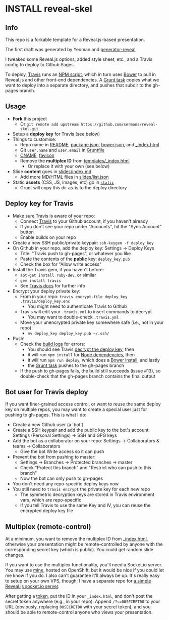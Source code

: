 # INSTALL reveal-skel

## Info
This repo is a forkable template for a Reveal.js-based presentation.

The first draft was generated by Yeoman and
[generator-reveal](https://github.com/slara/generator-reveal).

I tweaked some Reveal.js options, added style sheet, etc., and a Travis config to deploy to Github Pages.

To deploy, [Travis](.travis.yml) runs an [NPM script](package.json),
which in turn uses [Bower](bower.json) to pull in Reveal.js and other
front-end dependencies.  A [Grunt task](Gruntfile.coffee) copies what we want to deploy
into a separate directory, and pushes that subdir to the gh-pages branch.

## Usage
* **Fork** this project
  + Or `git remote add upstream https://github.com/sermons/reveal-skel.git`
* Setup a **deploy key** for Travis (see below)
* Things to customise:
  + Repo name in [README](README.md), [package.json](package.json),
  [bower.json](bower.json), and [_index.html](templates/_index.html)
  + Git `user.name` and `user.email` in [Gruntfile](Gruntfile.coffee)
  + [CNAME](CNAME), [favicon](favicon.ico)
  + Remove the **multiplex ID** from [templates/_index.html](templates/_index.html)
    + Or replace it with your own (see below)
* Slide **content** goes in [slides/index.md](slides/index.md)
  + Add more MD/HTML files in [slides/list.json](slides/list.json)
* Static **assets** (CSS, JS, images, etc) go in [`static`](static)
  + Grunt will copy this dir as-is to the deploy directory

## Deploy key for Travis
+ Make sure Travis is aware of your repo:
  + Connect [Travis](https://travis-ci.org) to your Github account, if you haven't already
  + If you don't see your repo under "Accounts", hit the "Sync Account" button
  + Enable builds on your repo
+ Create a new SSH public/private keypair: `ssh-keygen -f deploy_key`
+ On Github in your repo, add the deploy key: Settings &rarr; Deploy Keys
  + Title: "Travis push to gh-pages", or whatever you like
  + Paste the contents of the **public** key: `deploy_key.pub`
  + Check the box for "Allow write access"
+ Install the Travis gem, if you haven't before:
  + `apt-get install ruby-dev`, or similar
  + `gem install travis`
  + See [Travis docs](https://github.com/travis-ci/travis.rb#installation) for further info
+ Encrypt your deploy private key:
  + From in your repo: `travis encrypt-file deploy_key .travis/deploy_key.enc`
    + You might need to authenticate Travis to Github
  + Travis will edit your `.travis.yml` to insert commands to decrypt
    + You may want to double-check `.travis.yml`
  + Move your unencrypted private key somewhere safe (i.e., not in your repo):
    + `mv deploy_key deploy_key.pub ~/.ssh/`
+ Push!
  + Check the [build logs](https://travis-ci.org/) for errors:
    + You should see Travis [decrypt the deploy key](.travis.yml), then
    + it will run `npm install` for [Node dependencies](package.json), then
    + it will run `npm run deploy`, which does a [Bower install](bower.json), and lastly
    + the [Grunt task](Gruntfile.coffee) pushes to the gh-pages branch
  + If the push to gh-pages fails, the build still succeeds (issue #13), so double-check that the gh-pages branch contains the final output

## Bot user for Travis deploy
If you want finer-grained access control, or want to reuse the same deploy key on multiple repos, you may want to create a special user just for pushing to gh-pages.  This is what I do:

+ Create a new Github user (a 'bot')
+ Create a SSH keypair and add the public key to the bot's account:
  Settings (Personal Settings) &rarr; SSH and GPG keys
+ Add the bot as a collaborator on your repo:
  Settings &rarr; Collaborators &amp; teams &rarr; Collaborators
  + Give the bot Write access so it can push
+ Prevent the bot from pushing to master:
  + Settings &rarr; Branches &rarr; Protected branches &rarr; master
  + Check "Protect this branch" and "Restrict who can push to this branch"
  + Now the bot can only push to gh-pages
+ You don't need any repo-specific deploy keys now
+ You still need to `travis encrypt` the private key for each new repo
  + The symmetric decryption keys are stored in Travis environment vars, which are repo-specific
  + If you tell Travis to use the same Key and IV, you can reuse the encrypted deploy key file

## Multiplex (remote-control)
At a minimum, you want to remove the multiplex ID from [_index.html](templates/_index.html), otherwise your presentation might be remote-controlled by anyone with the corresponding secret key (which is public).  You could get random slide changes.

If you want to use the multiplex functionality, you'll need a Socket.io server.
You may use [mine](https://mp-seanho00.rhcloud.com/), hosted on OpenShift, but
it would be nice if you could let me know if you do.  I also can't guarantee
it'll always be up.  It's really easy to setup on your own VPS, though;
I have a separate repo for
[a simple Reveal.js socket.io server](https://github.com/seanho00/reveal-multiplex).


After getting a [token](https://mp-seanho00.rhcloud.com/token),
put the ID in your `_index.html`, and don't post the secret token
anywhere (e.g., in your repo).  Append `/?s=00SECRET00` to your URL
(obviously, replacing `00SECRET00` with your secret token), and you should
be able to remote-control anyone who views your presentation.
